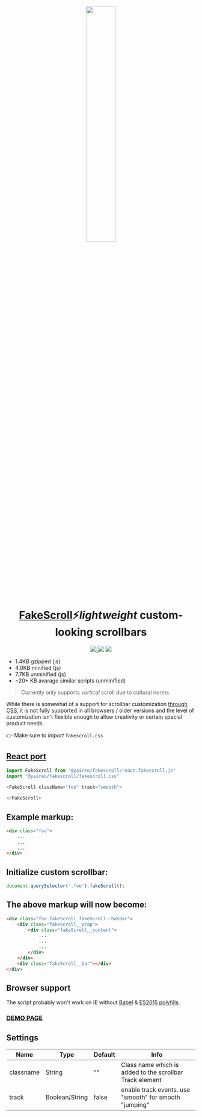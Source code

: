 <h1 align="center">
  <a href='https://yaireo.github.io/fakescroll'><img src="/scroll.png" width="40%" /></a>
  <br><br>
  <a href='https://yaireo.github.io/fakescroll'>FakeScroll</a>⚡<em>lightweight</em> custom-looking scrollbars
</h1>

<p align="center">
  <a href='https://www.npmjs.com/package/@yaireo/fakescroll'>
      <img src="https://img.shields.io/npm/v/@yaireo/fakescroll.svg" />
  </a>
  <img src="https://img.shields.io/bundlephobia/minzip/@yaireo/fakescroll" />
  <img src="https://img.shields.io/npm/dw/@yaireo/fakescroll" />
</p>


- 1.4KB gzipped (js)
- 4.0KB minified (js)
- 7.7KB unminified (js)
- ~20+ KB avarage similar scripts (unminified)

> Currently only supports *vertical* scroll due to cultural norms

While there is somewhat of a support for scrollbar customization [through CSS](https://atomiks.github.io/30-seconds-of-css/#custom-scrollbar), it is not fully supported
in all browsers / older versions and the level of customization isn't flexible enough to allow creativity or certain special product needs.

👉 Make sure to *import* `fakescroll.css`

## [React port](https://codesandbox.io/s/react-fakescroll-4rdel)

```js
import FakeScroll from "@yaireo/fakescroll/react.fakescroll.js"
import "@yaireo/fakescroll/fakescroll.css"

<FakeScroll className="foo" track="smooth">
    ...
</FakeScroll>
```

## Example markup:
```html
<div class="foo">
    ...
    ...
    ...
</div>
```

## Initialize custom scrollbar:
```js
document.querySelector('.foo').fakeScroll();
```

## The above markup will now become:
```html
<div class="foo fakeScroll fakeScroll--hasBar">
    <div class="fakeScroll__wrap">
        <div class="fakeScroll__content">
            ...
            ...
            ...
        </div>
    </div>
    <div class="fakeScroll__bar"></div>
</div>
```
## Browser support

The script probably won't work on IE without [Babel](https://babeljs.io/docs/en/babel-cli) & [ES2015 polyfills](https://github.com/paulmillr/es6-shim).

### [DEMO PAGE](http://yaireo.github.io/fakescroll)

## Settings

Name                | Type            | Default     | Info
------------------- | ----------      | ----------- | --------------------------------------------------------------------------
classname           | String          | ""          | Class name which is added to the scrollbar Track element
track               | Boolean/String  | false       | enable track events. use "smooth" for smooth "jumping"
